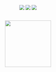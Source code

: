 <p align="center">
  <a href="https://discord.com/users/821690743587471400"><img src="https://img.shields.io/badge/NUFRAIN%20-7289DA.svg?&style=for-the-badge&logo=discord&logoColor=white"></a>
  <a href="https://github.com/nufrain"><img src="https://img.shields.io/badge/NUFRAIN%20-1d202b.svg?&style=for-the-badge&logo=github&logoColor=white"></a>
 <a href="https://www.instagram.com/nufrainn" target"blank_"><img src="https://img.shields.io/badge/NUFRAIN%20-DC3175.svg?&style=for-the-badge&logo=instagram&logoColor=white">
</p>

<div align="center">
  <br>
  <img src="https://github-readme-stats.vercel.app/api?username=nufrain&show_icons=true&theme=dark&hide_border=true" width="%100" height="150px">
  <br><br>
</div>


